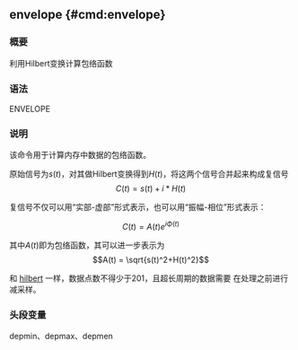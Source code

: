 ## envelope {#cmd:envelope}

### 概要

利用Hilbert变换计算包络函数

### 语法

ENVELOPE

### 说明

该命令用于计算内存中数据的包络函数。

原始信号为$s(t)$，对其做Hilbert变换得到$H(t)$，将这两个信号合并起来构成复信号
$$C(t) = s(t) + i*H(t)$$

复信号不仅可以用“实部-虚部”形式表示，也可以用“振幅-相位”形式表示：

$$C(t) = A(t) e^{i\Phi(t)}$$

其中$A(t)$即为包络函数，其可以进一步表示为
$$A(t) = \sqrt{s(t)^2+H(t)^2}$$

和 [hilbert](/commands/hilbert.html)
一样，数据点数不得少于201，且超长周期的数据需要 在处理之前进行减采样。

### 头段变量

depmin、depmax、depmen
